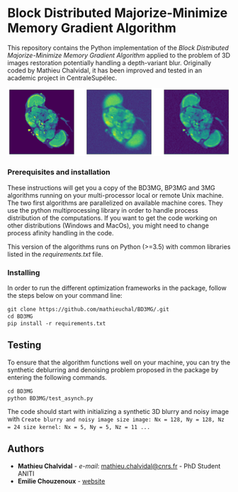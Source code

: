 # Block Distributed Majorize-Minimize Memory Gradient Algorithm

This repository contains the Python implementation of the *Block Distributed Majorize-Minimize Memory Gradient Algorithm* applied to the problem of 3D images restoration potentially handling a depth-variant blur. Originally coded by Mathieu Chalvidal, it has been improved and tested in an academic project in CentraleSupélec. 

![Deblurring](/flybrainrec.png)

### Prerequisites and installation
These instructions will get you a copy of the BD3MG, BP3MG and 3MG algorithms running on your multi-processor local or remote Unix machine. The two first algorithms are parallelized on available machine cores. They use the python multiprocessing library in order to handle process distribution of the computations. If you want to get the code working on other distributions (Windows and MacOs), you might need to change process afinity handling in the code.

This version of the algorithms runs on Python (>=3.5) with common libraries listed in the *requirements.txt* file.

### Installing

In order to run the different optimization frameworks in the package, follow the steps below on your command line: 

```
git clone https://github.com/mathieuchal/BD3MG/.git
cd BD3MG
pip install -r requirements.txt
```

## Testing

To ensure that the algorithm functions well on your machine, you can try the synthetic deblurring and denoising problem proposed in the package by entering the following commands.

```
cd BD3MG 
python BD3MG/test_asynch.py
```
The code should start with initializing a synthetic 3D blurry and noisy image with 
``
Create blurry and noisy image
size image: Nx = 128, Ny = 128, Nz = 24
size kernel: Nx = 5, Ny = 5, Nz = 11
...
``

## Authors

* **Mathieu Chalvidal** - *e-mail*: mathieu.chalvidal@cnrs.fr - PhD Student ANITI 
* **Emilie Chouzenoux** - [website](http://www-syscom.univ-mlv.fr/~chouzeno/)
